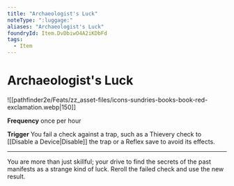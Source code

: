 ```yaml
---
title: "Archaeologist's Luck"
noteType: ":luggage:"
aliases: "Archaeologist's Luck"
foundryId: Item.DvDbiwO4A2iKDbFd
tags:
  - Item
---
```


# Archaeologist's Luck
![[pathfinder2e/Feats/zz_asset-files/icons-sundries-books-book-red-exclamation.webp|150]]

**Frequency** once per hour

**Trigger** You fail a check against a trap, such as a Thievery check to [[Disable a Device|Disable]] the trap or a Reflex save to avoid its effects.

* * *

You are more than just skillful; your drive to find the secrets of the past manifests as a strange kind of luck. Reroll the failed check and use the new result.
